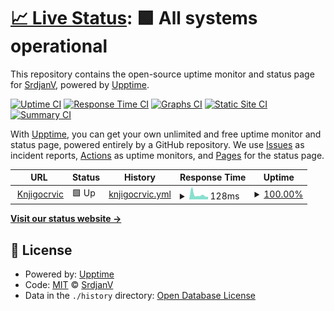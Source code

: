 # [📈 Live Status](https://LaMpiR.github.io/uptime): <!--live status--> **🟩 All systems operational**

This repository contains the open-source uptime monitor and status page for [SrdjanV](https://LaMpiR.github.io/uptime), powered by [Upptime](https://github.com/upptime/upptime).

[![Uptime CI](https://github.com/LaMpiR/uptime/workflows/Uptime%20CI/badge.svg)](https://github.com/LaMpiR/uptime/actions?query=workflow%3A%22Uptime+CI%22)
[![Response Time CI](https://github.com/LaMpiR/uptime/workflows/Response%20Time%20CI/badge.svg)](https://github.com/LaMpiR/uptime/actions?query=workflow%3A%22Response+Time+CI%22)
[![Graphs CI](https://github.com/LaMpiR/uptime/workflows/Graphs%20CI/badge.svg)](https://github.com/LaMpiR/uptime/actions?query=workflow%3A%22Graphs+CI%22)
[![Static Site CI](https://github.com/LaMpiR/uptime/workflows/Static%20Site%20CI/badge.svg)](https://github.com/LaMpiR/uptime/actions?query=workflow%3A%22Static+Site+CI%22)
[![Summary CI](https://github.com/LaMpiR/uptime/workflows/Summary%20CI/badge.svg)](https://github.com/LaMpiR/uptime/actions?query=workflow%3A%22Summary+CI%22)

With [Upptime](https://upptime.js.org), you can get your own unlimited and free uptime monitor and status page, powered entirely by a GitHub repository. We use [Issues](https://github.com/LaMpiR/uptime/issues) as incident reports, [Actions](https://github.com/LaMpiR/uptime/actions) as uptime monitors, and [Pages](https://LaMpiR.github.io/uptime) for the status page.

<!--start: status pages-->
<!-- This summary is generated by Upptime (https://github.com/upptime/upptime) -->
<!-- Do not edit this manually, your changes will be overwritten -->
<!-- prettier-ignore -->
| URL | Status | History | Response Time | Uptime |
| --- | ------ | ------- | ------------- | ------ |
| <img alt="" src="https://favicons.githubusercontent.com/knjigocrvic.com" height="13"> [Knjigocrvic](https://knjigocrvic.com) | 🟩 Up | [knjigocrvic.yml](https://github.com/LaMpiR/uptime/commits/HEAD/history/knjigocrvic.yml) | <details><summary><img alt="Response time graph" src="./graphs/knjigocrvic/response-time-week.png" height="20"> 128ms</summary><br><a href="https://LaMpiR.github.io/uptime/history/knjigocrvic"><img alt="Response time 386" src="https://img.shields.io/endpoint?url=https%3A%2F%2Fraw.githubusercontent.com%2FLaMpiR%2Fuptime%2FHEAD%2Fapi%2Fknjigocrvic%2Fresponse-time.json"></a><br><a href="https://LaMpiR.github.io/uptime/history/knjigocrvic"><img alt="24-hour response time 135" src="https://img.shields.io/endpoint?url=https%3A%2F%2Fraw.githubusercontent.com%2FLaMpiR%2Fuptime%2FHEAD%2Fapi%2Fknjigocrvic%2Fresponse-time-day.json"></a><br><a href="https://LaMpiR.github.io/uptime/history/knjigocrvic"><img alt="7-day response time 128" src="https://img.shields.io/endpoint?url=https%3A%2F%2Fraw.githubusercontent.com%2FLaMpiR%2Fuptime%2FHEAD%2Fapi%2Fknjigocrvic%2Fresponse-time-week.json"></a><br><a href="https://LaMpiR.github.io/uptime/history/knjigocrvic"><img alt="30-day response time 149" src="https://img.shields.io/endpoint?url=https%3A%2F%2Fraw.githubusercontent.com%2FLaMpiR%2Fuptime%2FHEAD%2Fapi%2Fknjigocrvic%2Fresponse-time-month.json"></a><br><a href="https://LaMpiR.github.io/uptime/history/knjigocrvic"><img alt="1-year response time 386" src="https://img.shields.io/endpoint?url=https%3A%2F%2Fraw.githubusercontent.com%2FLaMpiR%2Fuptime%2FHEAD%2Fapi%2Fknjigocrvic%2Fresponse-time-year.json"></a></details> | <details><summary><a href="https://LaMpiR.github.io/uptime/history/knjigocrvic">100.00%</a></summary><a href="https://LaMpiR.github.io/uptime/history/knjigocrvic"><img alt="All-time uptime 99.99%" src="https://img.shields.io/endpoint?url=https%3A%2F%2Fraw.githubusercontent.com%2FLaMpiR%2Fuptime%2FHEAD%2Fapi%2Fknjigocrvic%2Fuptime.json"></a><br><a href="https://LaMpiR.github.io/uptime/history/knjigocrvic"><img alt="24-hour uptime 100.00%" src="https://img.shields.io/endpoint?url=https%3A%2F%2Fraw.githubusercontent.com%2FLaMpiR%2Fuptime%2FHEAD%2Fapi%2Fknjigocrvic%2Fuptime-day.json"></a><br><a href="https://LaMpiR.github.io/uptime/history/knjigocrvic"><img alt="7-day uptime 100.00%" src="https://img.shields.io/endpoint?url=https%3A%2F%2Fraw.githubusercontent.com%2FLaMpiR%2Fuptime%2FHEAD%2Fapi%2Fknjigocrvic%2Fuptime-week.json"></a><br><a href="https://LaMpiR.github.io/uptime/history/knjigocrvic"><img alt="30-day uptime 100.00%" src="https://img.shields.io/endpoint?url=https%3A%2F%2Fraw.githubusercontent.com%2FLaMpiR%2Fuptime%2FHEAD%2Fapi%2Fknjigocrvic%2Fuptime-month.json"></a><br><a href="https://LaMpiR.github.io/uptime/history/knjigocrvic"><img alt="1-year uptime 99.99%" src="https://img.shields.io/endpoint?url=https%3A%2F%2Fraw.githubusercontent.com%2FLaMpiR%2Fuptime%2FHEAD%2Fapi%2Fknjigocrvic%2Fuptime-year.json"></a></details>

<!--end: status pages-->

[**Visit our status website →**](https://LaMpiR.github.io/uptime)

## 📄 License

- Powered by: [Upptime](https://github.com/upptime/upptime)
- Code: [MIT](./LICENSE) © [SrdjanV](https://LaMpiR.github.io/uptime)
- Data in the `./history` directory: [Open Database License](https://opendatacommons.org/licenses/odbl/1-0/)
